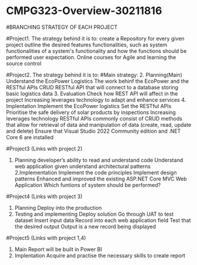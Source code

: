 # CMPG323-Overview-30211816

#BRANCHING STRATEGY OF EACH PROJECT

#Project1. The strategy behind it is to:
create a Repository for every given project
outline the desired features
functionalities, such as system functionalities of a system's functionality and how the functions should be performed
user expectation.
Online courses for Agile and learning the source control


#Project2. 
The strategy behind it is to:
#Main strategy:
2. Planning(Main)
Understand the EcoPower Logistics
The work behinf the EcoPower and the RESTful APIs
CRUD RESTful API that will connect to a database storing basic logistics data
3. Evaluation
Check how REST API will affect in the project
Increasing leverages technology to adapt and enhance services
4. Implentation
Implement the EcoPower logistics
Set the RESTful APIs
Prioritise the safe delivery of solar products by inspections
Increasing leverages technology
RESTful APIs commonly consist of CRUD methods that allow for retrieval of data and manipulation of data (create, read, update and delete)
Ensure that Visual Studio 2022 Community edition and .NET Core 6 are installed

#Project3 (Links with project 2)
1. Planning
developer’s ability to read and understand code
Understand web application given
understand architectural patterns 
2.Implementation
Implement the code principles
Implement design patterns
Enhanced and improved the existing ASP.NET Core MVC Web Application
Which funtions of system should be performed?

#Project4 (Links with project 3)
1. Planning
Deploy into the production 
2. Testing and implementing
Deploy solution
Go through UAT to test dataset
Insert input data
Record into each web application field
Test that the desired output
Output is a new record being displayed

#Project5 (Links with project 1,4)
1. Main
Report will be built in Power BI
2. Implentation
Acquire and practise the necessary skills to create report



